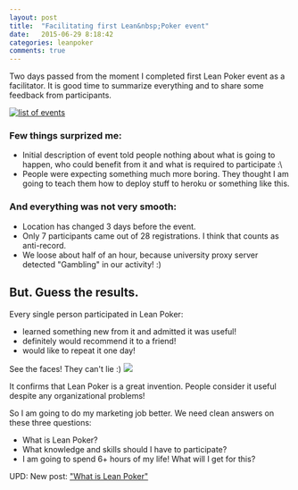 ```yaml
---
layout: post
title:  "Facilitating first Lean&nbsp;Poker event"
date:   2015-06-29 8:18:42
categories: leanpoker
comments: true
---
```


Two days passed from the moment I completed first Lean Poker event as a facilitator. It is good time to summarize everything and to share some feedback from participants.

[![list of events][2]][1]

  [2]: /images/content/leanpoker-firstevent.png
  [1]: http://live.leanpoker.org/events/ended

### Few things surprized me:

- Initial description of event told people nothing about what is going to happen, who could benefit from it and what is required to participate :\
- People were expecting something much more boring. They thought I am going to teach them how to deploy stuff to heroku or something like this.

### And everything was not very smooth:

- Location has changed 3 days before the event.
- Only 7 participants came out of 28 registrations. I think that counts as anti-record.
- We loose about half of an hour, because university proxy server detected "Gambling" in our activity! :)

## But. Guess the results. 

Every single person participated in Lean Poker:

- learned something new from it and admitted it was useful!
- definitely would recommend it to a friend!
- would like to repeat it one day!

See the faces! They can't lie :)
![](/images/content/first-leanpoker-photo.jpg)


It confirms that Lean Poker is a great invention. People consider it useful despite any organizational problems!

So I am going to do my marketing job better. We need clean answers on these three questions:

- What is Lean Poker?
- What knowledge and skills should I have to participate?
- I am going to spend 6+ hours of my life! What will I get for this?

UPD: New post: ["What is Lean Poker"](/leanpoker/what-is-leanpoker/)

